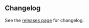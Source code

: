 ## Changelog
See the [releases page](https://github.com/AxlLind/mdtable-cli/releases) for changelog.
